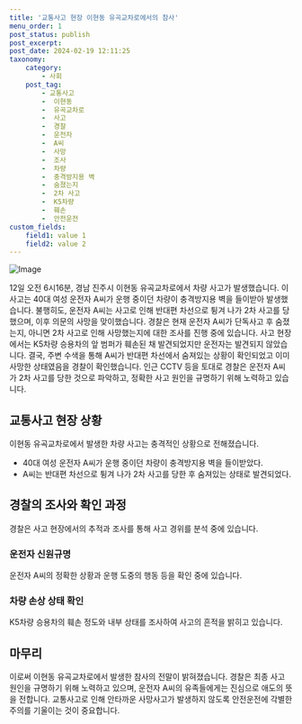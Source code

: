 ```yaml
---
title: '교통사고 현장 이현동 유곡교차로에서의 참사'
menu_order: 1
post_status: publish
post_excerpt: 
post_date: 2024-02-19 12:11:25
taxonomy:
    category:
        - 사회
    post_tag:
        - 교통사고
        -  이현동
        -  유곡교차로
        -  사고
        -  경찰
        -  운전자
        -  A씨
        -  사망
        -  조사
        -  차량
        -  충격방지용 벽
        -  숨졌는지
        -  2차 사고
        -  K5차량
        -  훼손
        -  안전운전
custom_fields:
    field1: value 1
    field2: value 2
---
```


![Image](https://imgnews.pstatic.net/image/003/2024/02/13/NISI20240213_0001478654_web_20240213071544_20240213082902500.jpg?type=w647)

12일 오전 6시16분, 경남 진주시 이현동 유곡교차로에서 차량 사고가 발생했습니다. 이 사고는 40대 여성 운전자 A씨가 운행 중이던 차량이 충격방지용 벽을 들이받아 발생했습니다. 불행히도, 운전자 A씨는 사고로 인해 반대편 차선으로 튕겨 나가 2차 사고를 당했으며, 이후 의문의 사망을 맞이했습니다. 
경찰은 현재 운전자 A씨가 단독사고 후 숨졌는지, 아니면 2차 사고로 인해 사망했는지에 대한 조사를 진행 중에 있습니다. 사고 현장에서는 K5차량 승용차의 앞 범퍼가 훼손된 채 발견되었지만 운전자는 발견되지 않았습니다. 결국, 주변 수색을 통해 A씨가 반대편 차선에서 숨져있는 상황이 확인되었고 이미 사망한 상태였음을 경찰이 확인했습니다.
인근 CCTV 등을 토대로 경찰은 운전자 A씨가 2차 사고를 당한 것으로 파악하고, 정확한 사고 원인을 규명하기 위해 노력하고 있습니다.
## 교통사고 현장 상황
이현동 유곡교차로에서 발생한 차량 사고는 충격적인 상황으로 전해졌습니다. 
- 40대 여성 운전자 A씨가 운행 중이던 차량이 충격방지용 벽을 들이받았다.
- A씨는 반대편 차선으로 튕겨 나가 2차 사고를 당한 후 숨져있는 상태로 발견되었다.
## 경찰의 조사와 확인 과정
경찰은 사고 현장에서의 추적과 조사를 통해 사고 경위를 분석 중에 있습니다.
### 운전자 신원규명
운전자 A씨의 정확한 상황과 운행 도중의 행동 등을 확인 중에 있습니다.
### 차량 손상 상태 확인
K5차량 승용차의 훼손 정도와 내부 상태를 조사하여 사고의 흔적을 밝히고 있습니다.
## 마무리
이로써 이현동 유곡교차로에서 발생한 참사의 전말이 밝혀졌습니다. 경찰은 최종 사고 원인을 규명하기 위해 노력하고 있으며, 운전자 A씨의 유족들에게는 진심으로 애도의 뜻을 전합니다. 교통사고로 인해 안타까운 사망사고가 발생하지 않도록 안전운전에 각별한 주의를 기울이는 것이 중요합니다.
